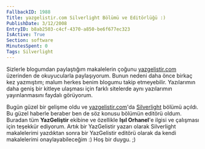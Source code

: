 ```yaml
---
FallbackID: 1988
Title: yazgelistir.com Silverlight Bölümü ve Editörlüğü :)
PublishDate: 3/12/2008
EntryID: b8ab2503-c4cf-4370-a850-be6f677ec323
IsActive: True
Section: software
MinutesSpent: 0
Tags: Silverlight
---
```

Sizlerle blogumdan paylaştığım makalelerin çoğunu
[yazgelistir.com](http://www.yazgelistir.com) üzerinden de okuyucularla
paylaşıyorum. Bunun nedeni daha önce birkaç kez yazmıştım; malum herkes
benim blogumu takip etmeyebilir. Yazılarımın daha geniş bir kitleye
ulaşması için farklı sitelerde aynı yazılarımın yayınlanmasını faydalı
görüyorum.

Bugün güzel bir gelişme oldu ve
[yazgelistir.com](http://www.yazgelistir.com)'da
[Silverlight](http://www.yazgelistir.com/Makaleler/makaleler.aspx?KatId=1000000017&Kat=Silverlight)
bölümü açıldı. Bu güzel haberle beraber ben de söz konusu bölümün
editörü oldum. Buradan tüm **YazGeliştir** ekibine ve özellikle **Işıl
Orhanel**'e ilgisi ve çalışması için teşekkür ediyorum. Artık bir
YazGelistir yazarı olarak Silverlight makalelerimi yazdıktan sonra bir
YazGelistir editörü olarak da kendi makalelerimi onaylayabileceğim :)
Hoş bir duygu. ;)


